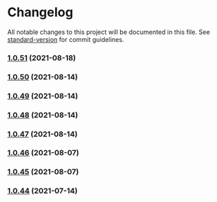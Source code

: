 # Changelog

All notable changes to this project will be documented in this file. See [standard-version](https://github.com/conventional-changelog/standard-version) for commit guidelines.

### [1.0.51](https://github.com/themefisher/core-docs/compare/v1.0.50...v1.0.51) (2021-08-18)

### [1.0.50](https://github.com/themefisher/core-docs/compare/v1.0.49...v1.0.50) (2021-08-14)

### [1.0.49](https://github.com/themefisher/core-docs/compare/v1.0.48...v1.0.49) (2021-08-14)

### [1.0.48](https://github.com/themefisher/core-docs/compare/v1.0.47...v1.0.48) (2021-08-14)

### [1.0.47](https://github.com/themefisher/core-docs/compare/v1.0.46...v1.0.47) (2021-08-14)

### [1.0.46](https://github.com/themefisher/core-docs/compare/v1.0.45...v1.0.46) (2021-08-07)

### [1.0.45](https://github.com/themefisher/core-docs/compare/v1.0.44...v1.0.45) (2021-08-07)

### [1.0.44](https://github.com/themefisher/core-docs/compare/v1.0.43...v1.0.44) (2021-07-14)
